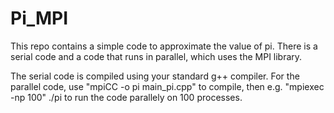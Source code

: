 # Pi_MPI

This repo contains a simple code to approximate the value of pi. There is a serial code and a code that runs in parallel, which uses the MPI library.

The serial code is compiled using your standard g++ compiler. For the parallel code, use "mpiCC -o pi main_pi.cpp" to compile, then e.g. "mpiexec -np 100" ./pi to run the code parallely on 100 processes.